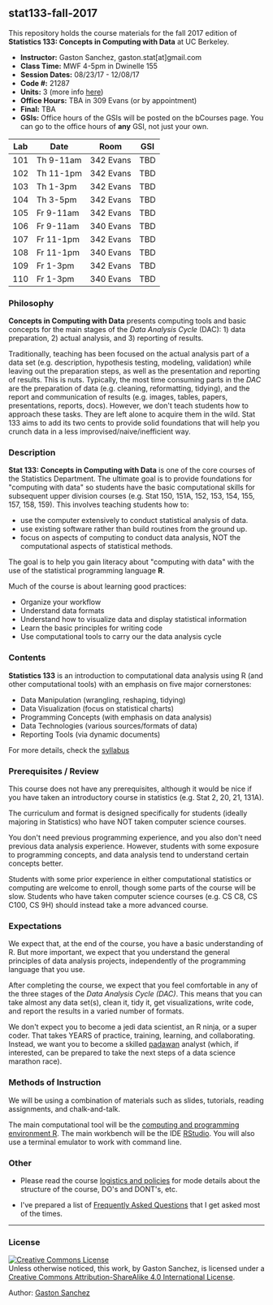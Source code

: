 ## stat133-fall-2017

This repository holds the course materials for the fall 2017 edition of 
__Statistics 133: Concepts in Computing with Data__ at UC Berkeley.


- __Instructor:__ Gaston Sanchez, gaston.stat[at]gmail.com
- __Class Time:__ MWF 4-5pm in Dwinelle 155
- __Session Dates:__ 08/23/17 - 12/08/17
- __Code #:__ 21287
- __Units:__ 3 (more info [here](http://classes.berkeley.edu/content/2017-fall-stat-133-001-lec-001))
- __Office Hours:__ TBA in 309 Evans (or by appointment)
- __Final:__ TBA
- __GSIs:__ Office hours of the GSIs will be posted on the bCourses page. 
You can go to the office hours of __any__ GSI, not just your own.


| Lab | Date       | Room         | GSI             |
|-----|------------|--------------|-----------------|
| 101 | Th 9-11am  | 342 Evans    | TBD   |
| 102 | Th 11-1pm  | 342 Evans    | TBD   |
| 103 | Th 1-3pm   | 342 Evans    | TBD   |
| 104 | Th 3-5pm   | 342 Evans    | TBD   |
| 105 | Fr 9-11am  | 342 Evans    | TBD   |
| 106 | Fr 9-11am  | 340 Evans    | TBD   |
| 107 | Fr 11-1pm  | 342 Evans    | TBD   |
| 108 | Fr 11-1pm  | 340 Evans    | TBD   |
| 109 | Fr 1-3pm   | 342 Evans    | TBD   |
| 110 | Fr 1-3pm   | 340 Evans    | TBD   |



### Philosophy

__Concepts in Computing with Data__ presents computing tools and basic concepts 
for the main stages of the _Data Analysis Cycle_ (DAC): 1) data preparation, 
2) actual analysis, and 3) reporting of results. 

Traditionally, teaching has been focused on the actual analysis part of a data 
set (e.g. description, hypothesis testing, modeling, validation) while leaving 
out the preparation steps, as well as the presentation and reporting of results. 
This is nuts. Typically, the most time consuming parts in the _DAC_ are the 
preparation of data (e.g. cleaning, reformatting, tidying), and the report and 
communication of results (e.g. images, tables, papers, presentations, reports, docs). 
However, we don't teach students how to approach these tasks. They are left alone 
to acquire them in the wild. Stat 133 aims to add its two cents to provide solid 
foundations that will help you crunch data in a less 
improvised/naive/inefficient way.


### Description

__Stat 133: Concepts in Computing with Data__ is one of the core courses 
of the Statistics Department. 
The ultimate goal is to provide foundations for "computing with data" so students 
have the basic computational skills for subsequent 
upper division courses (e.g. Stat 150, 151A, 152, 153, 154, 155, 157, 158, 159).
This involves teaching students how to:

- use the computer extensively to conduct statistical analysis of data.
- use existing software rather than build routines from the ground up.
- focus on aspects of computing to conduct data analysis, NOT the 
computational aspects of statistical methods.

The goal is to help you gain literacy about "computing with data" with the use
of the statistical programming language __R__. 

Much of the course is about learning good practices:

- Organize your workflow
- Understand data formats
- Understand how to visualize data and display statistical information
- Learn the basic principles for writing code
- Use computational tools to carry our the data analysis cycle



### Contents

__Statistics 133__ is an introduction to computational data analysis using R 
(and other computational tools) with an emphasis on five major cornerstones:

- Data Manipulation (wrangling, reshaping, tidying)
- Data Visualization (focus on statistical charts)
- Programming Concepts (with emphasis on data analysis)
- Data Technologies (various sources/formats of data)
- Reporting Tools (via dynamic documents)

For more details, check the [syllabus](syllabus/README.md)


### Prerequisites / Review

This course does not have any prerequisites, although it would be nice if you 
have taken an introductory course in statistics (e.g. Stat 2, 20, 21, 131A). 

The curriculum and format is designed specifically for students (ideally 
majoring in Statistics) who have NOT taken computer science courses.

You don't need previous programming experience, and you also don't need previous
data analysis experience. However, students with some exposure to programming
concepts, and data analysis tend to understand certain concepts better.

Students with some prior experience in either computational statistics 
or computing are welcome to enroll, though some parts of the course will be slow. 
Students who have taken computer science courses (e.g. CS C8, CS C100, CS 9H) 
should instead take a more advanced course.



### Expectations

We expect that, at the end of the course, you have a basic understanding of R. 
But more important, we expect that you understand the general principles of 
data analysis projects, independently of the programming
language that you use.

After completing the course, we expect that you feel comfortable in any of 
the three stages of the _Data Analysis Cycle (DAC)_. This means that 
you can take almost any data set(s), clean it, tidy it, get visualizations, 
write code, and report the results in a varied number of formats.

We don't expect you to become a jedi data scientist, an R ninja, or a super coder. 
That takes YEARS of practice, training, learning, and collaborating. Instead, 
we want you to become a skilled [padawan](http://starwars.wikia.com/wiki/Padawan) 
analyst (which, if interested, can be prepared to take the next steps of a data 
science marathon race).



### Methods of Instruction

We will be using a combination of materials such as slides, tutorials, 
reading assignments, and chalk-and-talk.

The main computational tool will be the [computing and programming environment R](https://www.r-project.org/). 
The main workbench will be the IDE [RStudio](https://www.rstudio.com/).
You will also use a terminal emulator to work with command line.



### Other

- Please read the course [logistics and policies](syllabus/policies.md) for mode details
about the structure of the course, DO's and DONT's, etc.

- I've prepared a list of [Frequently Asked Questions](syllabus/faqs.md) that I get asked 
most of the times.



-----

### License

<a rel="license" href="http://creativecommons.org/licenses/by-sa/4.0/"><img alt="Creative Commons License" style="border-width:0" src="https://i.creativecommons.org/l/by-sa/4.0/88x31.png" /></a><br />Unless otherwise noticed, this work, by Gaston Sanchez, is licensed under a <a rel="license" href="http://creativecommons.org/licenses/by-sa/4.0/">Creative Commons Attribution-ShareAlike 4.0 International License</a>.

Author: [Gaston Sanchez](http://gastonsanchez.com)

